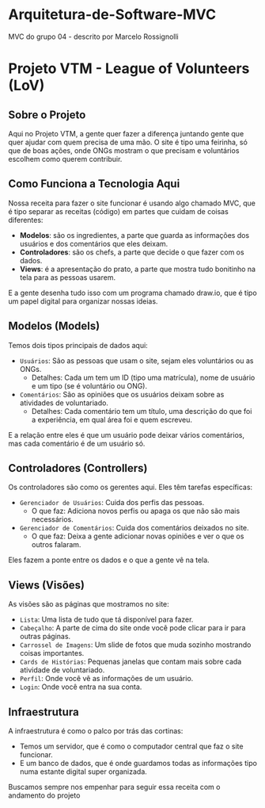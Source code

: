 # Arquitetura-de-Software-MVC
MVC do grupo 04 - descrito por Marcelo Rossignolli

# Projeto VTM - League of Volunteers (LoV)

## Sobre o Projeto
Aqui no Projeto VTM, a gente quer fazer a diferença juntando gente que quer ajudar com quem precisa de uma mão. O site é tipo uma feirinha, só que de boas ações, onde ONGs mostram o que precisam e voluntários escolhem como querem contribuir.

## Como Funciona a Tecnologia Aqui
Nossa receita para fazer o site funcionar é usando algo chamado MVC, que é tipo separar as receitas (código) em partes que cuidam de coisas diferentes:
- **Modelos**: são os ingredientes, a parte que guarda as informações dos usuários e dos comentários que eles deixam.
- **Controladores**: são os chefs, a parte que decide o que fazer com os dados.
- **Views**: é a apresentação do prato, a parte que mostra tudo bonitinho na tela para as pessoas usarem.

E a gente desenha tudo isso com um programa chamado draw.io, que é tipo um papel digital para organizar nossas ideias.

## Modelos (Models)
Temos dois tipos principais de dados aqui:

- `Usuários`: São as pessoas que usam o site, sejam eles voluntários ou as ONGs.
  - Detalhes: Cada um tem um ID (tipo uma matrícula), nome de usuário e um tipo (se é voluntário ou ONG).
- `Comentários`: São as opiniões que os usuários deixam sobre as atividades de voluntariado.
  - Detalhes: Cada comentário tem um título, uma descrição do que foi a experiência, em qual área foi e quem escreveu.

E a relação entre eles é que um usuário pode deixar vários comentários, mas cada comentário é de um usuário só.

## Controladores (Controllers)
Os controladores são como os gerentes aqui. Eles têm tarefas específicas:

- `Gerenciador de Usuários`: Cuida dos perfis das pessoas.
  - O que faz: Adiciona novos perfis ou apaga os que não são mais necessários.
- `Gerenciador de Comentários`: Cuida dos comentários deixados no site.
  - O que faz: Deixa a gente adicionar novas opiniões e ver o que os outros falaram.

Eles fazem a ponte entre os dados e o que a gente vê na tela.

## Views (Visões)
As visões são as páginas que mostramos no site:

- `Lista`: Uma lista de tudo que tá disponível para fazer.
- `Cabeçalho`: A parte de cima do site onde você pode clicar para ir para outras páginas.
- `Carrossel de Imagens`: Um slide de fotos que muda sozinho mostrando coisas importantes.
- `Cards de Histórias`: Pequenas janelas que contam mais sobre cada atividade de voluntariado.
- `Perfil`: Onde você vê as informações de um usuário.
- `Login`: Onde você entra na sua conta.

## Infraestrutura
A infraestrutura é como o palco por trás das cortinas:

- Temos um servidor, que é como o computador central que faz o site funcionar.
- E um banco de dados, que é onde guardamos todas as informações tipo numa estante digital super organizada.

Buscamos sempre nos empenhar para seguir essa receita com o andamento do projeto
